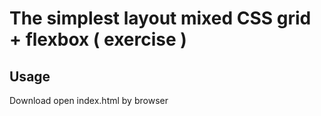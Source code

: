 # The simplest layout mixed CSS grid + flexbox ( exercise ) 

## Usage

Download open index.html by browser

